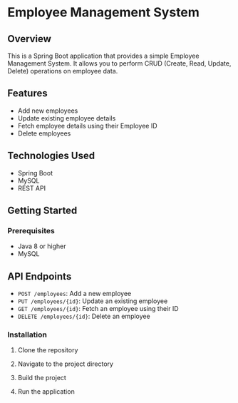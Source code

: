# Employee Management System

## Overview
This is a Spring Boot application that provides a simple Employee Management System. It allows you to perform CRUD (Create, Read, Update, Delete) operations on employee data.

## Features
- Add new employees
- Update existing employee details
- Fetch employee details using their Employee ID
- Delete employees

## Technologies Used
- Spring Boot
- MySQL
- REST API

## Getting Started

### Prerequisites
- Java 8 or higher
- MySQL


## API Endpoints
- `POST /employees`: Add a new employee
- `PUT /employees/{id}`: Update an existing employee
- `GET /employees/{id}`: Fetch an employee using their ID
- `DELETE /employees/{id}`: Delete an employee


### Installation
1. Clone the repository
  
3. Navigate to the project directory
  
5. Build the project

7. Run the application


